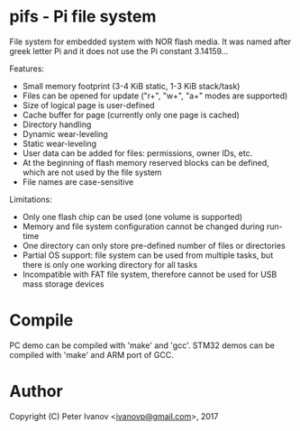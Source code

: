 pifs - Pi file system 
=====================
File system for embedded system with NOR flash media.
It was named after greek letter Pi and it does not use the Pi constant 3.14159...

Features:
 * Small memory footprint (3-4 KiB static, 1-3 KiB stack/task)
 * Files can be opened for update ("r+", "w+", "a+" modes are supported)
 * Size of logical page is user-defined
 * Cache buffer for page (currently only one page is cached)
 * Directory handling
 * Dynamic wear-leveling
 * Static wear-leveling
 * User data can be added for files: permissions, owner IDs, etc.
 * At the beginning of flash memory reserved blocks can be defined, which 
are not used by the file system
 * File names are case-sensitive

Limitations:
 * Only one flash chip can be used (one volume is supported)
 * Memory and file system configuration cannot be changed during run-time
 * One directory can only store pre-defined number of files or directories
 * Partial OS support: file system can be used from multiple tasks, but
there is only one working directory for all tasks
 * Incompatible with FAT file system, therefore cannot be used for USB mass
storage devices

Compile
=======
PC demo can be compiled with 'make' and 'gcc'.
STM32 demos can be compiled with 'make' and ARM port of GCC.

Author
======
Copyright (C) Peter Ivanov &lt;ivanovp@gmail.com&gt;, 2017

